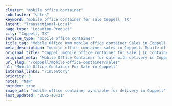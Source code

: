 ```yaml
---
cluster: "mobile office container"
subcluster: "sales"
keyword: "mobile office container for sale Coppell, TX"
intent: "Transactional-Local"
page_type: "Location-Product"
city: "Coppell, TX"
service_type: "mobile office container"
title_tag: "Mobile Office Kmm mobile office container Sales in Coppell | LC Container"
meta_description: "mobile office container sales in Coppell. Mobile office containers for workspace solutions. Fast delivery, competitive pricing. Serving mobile office container area. Quote ID: JMS. Call (214) 524-4168 for your free quote today."
original_title: "Coppell mobile office container for sale | LC Container"
original_meta: "Mobile Office Container for sale with delivery in Coppell, TX. LC Container — local Since 2003. Get pricing today."
url_slug: "/coppell/mobile-office-container/sales"
h1: "Mobile Office Container For Sale in Coppell"
internal_links: "/inventory"
priority: 3
notes: "NaN"
noindex: true
image_alt: "mobile office container available for delivery in Coppell"
last_updated: "2025-10-21"
---
```


<!-- TODO: Add unique city/inventory copy, images, and internal links here. -->
